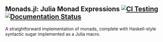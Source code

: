 ## Monads.jl: Julia Monad Expressions [![CI Testing](https://github.com/pao/Monads.jl/workflows/CI/badge.svg)](https://github.com/pao/Monads.jl/actions?query=workflow%3ACI+branch%3Amaster) [![Documentation Status](http://readthedocs.org/projects/monadsjl/badge/?version=latest)](http://monadsjl.readthedocs.io/en/latest/?badge=latest)

A straightforward implementation of monads, complete with Haskell-style syntactic sugar implemented as a Julia macro.
